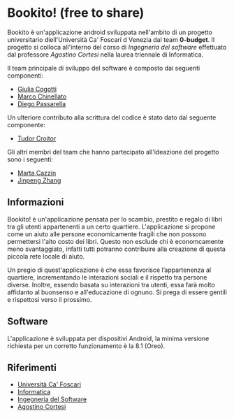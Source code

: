 # Bookito! (free to share)

Bookito è un'applicazione android sviluppata nell'ambito di un progetto universitario diell'Università Ca' Foscari d Venezia dal team **0-budget**. Il progetto si colloca all'interno del corso di *Ingegneria del software* effettuato dal professore *Agostino Cortesi* nella laurea triennale di Informatica.

Il team principale di sviluppo del software è composto dai seguenti componenti:
- [Giulia Cogotti](https://github.com/cogotti-giulia)
- [Marco Chinellato](https://github.com/Chineee)
- [Diego Passarella](https://github.com/DiegoPassa)

Un ulteriore contributo alla scrittura del codice è stato dato dal seguente componente:
- [Tudor Croitor](https://github.com/CroTheodor)

Gli altri membri del team che hanno partecipato all'ideazione del progetto sono i seguenti:
- [Marta Cazzin](https://github.com/imvrtva)
- [Jinpeng Zhang](https://github.com/Jimpoz)

## Informazioni

Bookito! è un'applicazione pensata per lo scambio, prestito e regalo di libri tra gli utenti appartenenti a un certo quartiere. L'applicazione si propone come un aiuto alle persone economicamente fragili che non possono permettersi l'alto costo dei libri. Questo non esclude chi è economcamente meno svantaggiato, infatti tutti potranno contribuire alla creazione di questa piccola rete locale di aiuto.

Un pregio di quest'applicazione è che essa favorisce l’appartenenza al quartiere, incrementando le interazioni sociali e il rispetto tra persone diverse. Inoltre, essendo basata su interazioni tra utenti, essa farà molto affidanto al buonsenso e all'educazione di ognuno. Si prega di essere gentili e rispettosi verso il prossimo.

## Software

L'applicazione è sviluppata per dispositivi Android, la minima versione richiesta per un corretto funzionamento è la 8.1 (Oreo).


## Riferimenti
- [Università Ca' Foscari](https://www.unive.it/)
- [Informatica](https://www.unive.it/pag/3/)
- [Ingegneria del Software](https://www.unive.it/data/insegnamento/339920/persone)
- [Agostino Cortesi](https://www.unive.it/data/persone/5591776)
